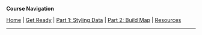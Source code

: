 **Course Navigation**

[Home](index.md) | [Get Ready](get-ready.md) | [Part 1: Styling Data](part1-styling-data.md) | [Part 2: Build Map](part2-build-map.md) | [Resources](resources.md)

---
